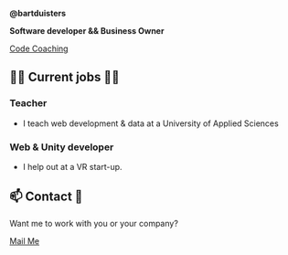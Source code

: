 **@bartduisters**

**Software developer && Business Owner**

[Code Coaching](https://code-coaching.dev)

## 👷‍♂️ Current jobs 👷‍♂️
### Teacher

- I teach web development & data at a University of Applied Sciences

### Web & Unity developer

- I help out at a VR start-up.

## 📫 Contact 📱

Want me to work with you or your company?

[Mail Me](mailto:info+readme@code-coaching.dev)

<!---
bartduisters/bartduisters is a ✨ special ✨ repository because its `README.md` (this file) appears on your GitHub profile.
You can click the Preview link to take a look at your changes.
--->
